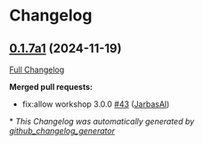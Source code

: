 # Changelog

## [0.1.7a1](https://github.com/OpenVoiceOS/skill-ovos-personal/tree/0.1.7a1) (2024-11-19)

[Full Changelog](https://github.com/OpenVoiceOS/skill-ovos-personal/compare/0.1.6...0.1.7a1)

**Merged pull requests:**

- fix:allow workshop 3.0.0 [\#43](https://github.com/OpenVoiceOS/skill-ovos-personal/pull/43) ([JarbasAl](https://github.com/JarbasAl))



\* *This Changelog was automatically generated by [github_changelog_generator](https://github.com/github-changelog-generator/github-changelog-generator)*
